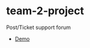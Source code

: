 # team-2-project
Post/Ticket support forum

* [Demo](https://drive.google.com/file/d/10OXxnCC41nw44Z3nhHYRkfyc8cxjXH23/view)
